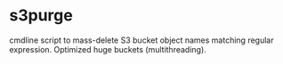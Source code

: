 s3purge
=======

cmdline script to mass-delete S3 bucket object names matching regular expression. Оptimized huge buckets (multithreading).
